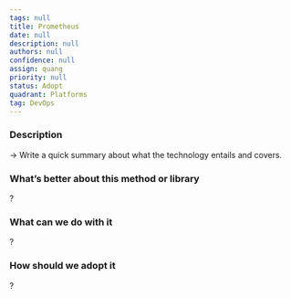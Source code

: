 ```yaml
---
tags: null
title: Prometheus
date: null
description: null
authors: null
confidence: null
assign: quang
priority: null
status: Adopt
quadrant: Platforms
tag: DevOps
---
```


<!-- table_of_contents 46c2ef0c-2d22-42b6-8f6b-d5acaa375e1b -->

### Description

→ Write a quick summary about what the technology entails and covers.

### What’s better about this method or library

?

### What can we do with it

?

### How should we adopt it

?

<!-- child_database a4a12460-6565-490a-9aa5-089ed3f4e16b -->
